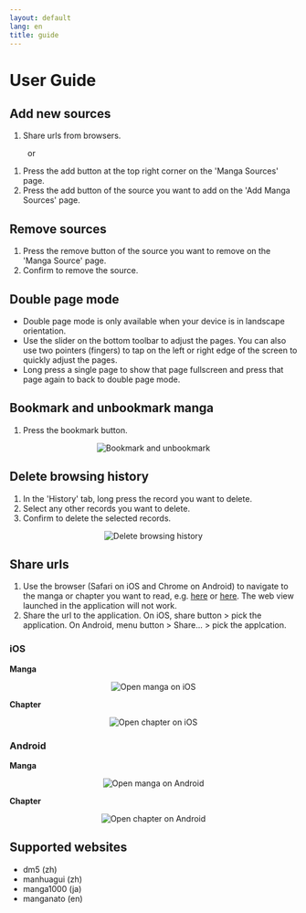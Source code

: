 ```yaml
---
layout: default
lang: en
title: guide
---
```


# User Guide

## Add new sources
1. Share urls from browsers.

&nbsp; &nbsp; &nbsp; &nbsp; or

1. Press the add button at the top right corner on the 'Manga Sources' page.
2. Press the add button of the source you want to add on the 'Add Manga Sources' page.

## Remove sources
1. Press the remove button of the source you want to remove on the 'Manga Source' page.
2. Confirm to remove the source.

## Double page mode
- Double page mode is only available when your device is in landscape orientation.
- Use the slider on the bottom toolbar to adjust the pages. You can also use two pointers (fingers) to tap on the left or right edge of the screen to quickly adjust the pages.
- Long press a single page to show that page fullscreen and press that page again to back to double page mode.

## Bookmark and unbookmark manga
1. Press the bookmark button.

<p align="center">
  <img src="https://tsuideni-works.github.io/assets/img/bookmark.gif" alt="Bookmark and unbookmark" />
</p>

## Delete browsing history
1. In the 'History' tab, long press the record you want to delete.
2. Select any other records you want to delete.
3. Confirm to delete the selected records.

<p align="center">
  <img src="https://tsuideni-works.github.io/assets/img/deleteHistory.gif" alt="Delete browsing history" />
</p>

## Share urls
1. Use the browser (Safari on iOS and Chrome on Android) to navigate to the manga or chapter you want to read, e.g. [here](https://tsuideni-works.github.io/en/manga.html) or [here](https://tsuideni-works.github.io/en/pages.html). The web view launched in the application will not work.
2. Share the url to the application. On iOS, share button > pick the application. On Android, menu button > Share... > pick the applcation.

### iOS

**Manga**

<p align="center">
  <img src="https://tsuideni-works.github.io/assets/img/openManga_ios.gif" alt="Open manga on iOS" />
</p>

**Chapter**

<p align="center">
  <img src="https://tsuideni-works.github.io/assets/img/openChapter_ios.gif" alt="Open chapter on iOS" />
</p>

### Android

**Manga**

<p align="center">
  <img src="https://tsuideni-works.github.io/assets/img/openManga_android.gif" alt="Open manga on Android" />
</p>

**Chapter**

<p align="center">
  <img src="https://tsuideni-works.github.io/assets/img/openChapter_android.gif" alt="Open chapter on Android" />
</p>

## Supported websites
- dm5 (zh)
- manhuagui (zh)
- manga1000 (ja)
- manganato (en)

